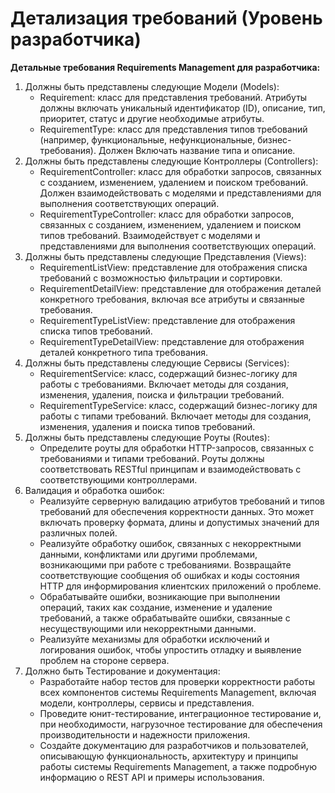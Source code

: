 # Детализация требований (Уровень разработчика)

**Детальные требования Requirements Management для разработчика:**

1. Должны быть представлены следующие Модели (Models):
    - Requirement: класс для представления требований. Атрибуты должны включать уникальный идентификатор (ID), описание, тип, приоритет, статус и другие необходимые атрибуты.
    - RequirementType: класс для представления типов требований (например, функциональные, нефункциональные, бизнес-требования). Должен Включать название типа и описание.
2. Должны быть представлены следующие Контроллеры (Controllers):
    - RequirementController: класс для обработки запросов, связанных с созданием, изменением, удалением и поиском требований. Должен взаимодействовать с моделями и представлениями для выполнения соответствующих операций.
    - RequirementTypeController: класс для обработки запросов, связанных с созданием, изменением, удалением и поиском типов требований. Взаимодействует с моделями и представлениями для выполнения соответствующих операций.
3. Должны быть представлены следующие Представления (Views):
    - RequirementListView: представление для отображения списка требований с возможностью фильтрации и сортировки.
    - RequirementDetailView: представление для отображения деталей конкретного требования, включая все атрибуты и связанные требования.
    - RequirementTypeListView: представление для отображения списка типов требований.
    - RequirementTypeDetailView: представление для отображения деталей конкретного типа требования.
4. Должны быть представлены следующие Сервисы (Services):
    - RequirementService: класс, содержащий бизнес-логику для работы с требованиями. Включает методы для создания, изменения, удаления, поиска и фильтрации требований.
    - RequirementTypeService: класс, содержащий бизнес-логику для работы с типами требований. Включает методы для создания, изменения, удаления и поиска типов требований.
5. Должны быть представлены следующие Роуты (Routes):
    - Определите роуты для обработки HTTP-запросов, связанных с требованиями и типами требований. Роуты должны соответствовать RESTful принципам и взаимодействовать с соответствующими контроллерами.
6. Валидация и обработка ошибок:
    - Реализуйте серверную валидацию атрибутов требований и типов требований для обеспечения корректности данных. Это может включать проверку формата, длины и допустимых значений для различных полей.
    - Реализуйте обработку ошибок, связанных с некорректными данными, конфликтами или другими проблемами, возникающими при работе с требованиями. Возвращайте соответствующие сообщения об ошибках и коды состояния HTTP для информирования клиентских приложений о проблеме.
    - Обрабатывайте ошибки, возникающие при выполнении операций, таких как создание, изменение и удаление требований, а также обрабатывайте ошибки, связанные с несуществующими или некорректными данными.
    - Реализуйте механизмы для обработки исключений и логирования ошибок, чтобы упростить отладку и выявление проблем на стороне сервера.
7. Должно быть Тестирование и документация:
    - Разработайте набор тестов для проверки корректности работы всех компонентов системы Requirements Management, включая модели, контроллеры, сервисы и представления.
    - Проведите юнит-тестирование, интеграционное тестирование и, при необходимости, нагрузочное тестирование для обеспечения производительности и надежности приложения.
    - Создайте документацию для разработчиков и пользователей, описывающую функциональность, архитектуру и принципы работы системы Requirements Management, а также подробную информацию о REST API и примеры использования.